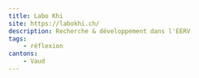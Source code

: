 ```yaml
---
title: Labo Khi
site: https://labokhi.ch/
description: Recherche & développement dans l'EERV
tags:
    - réflexion
cantons: 
    - Vaud
---
```

